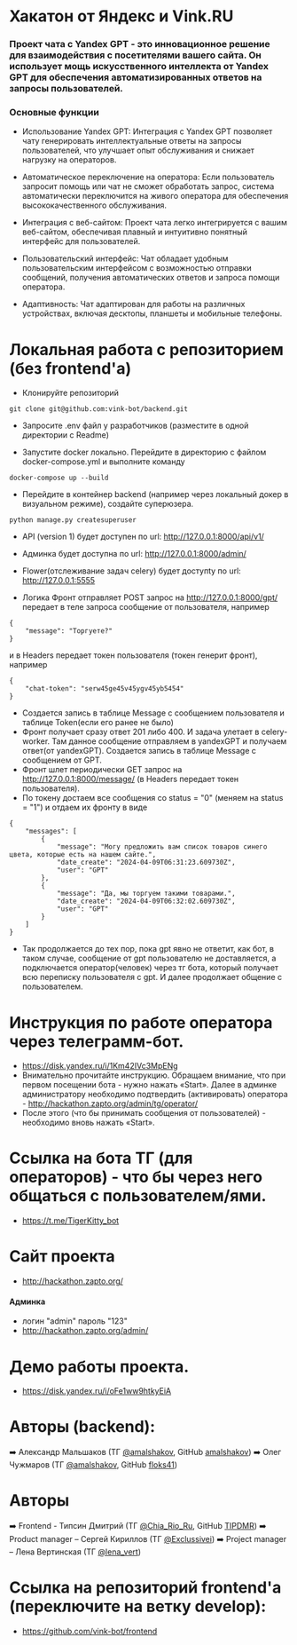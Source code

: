 # Хакатон от Яндекс и Vink.RU
### Проект чата с Yandex GPT - это инновационное решение для взаимодействия с посетителями вашего сайта. Он использует мощь искусственного интеллекта от Yandex GPT для обеспечения автоматизированных ответов на запросы пользователей.

### Основные функции
- Использование Yandex GPT: Интеграция с Yandex GPT позволяет чату генерировать интеллектуальные ответы на запросы пользователей, что улучшает опыт обслуживания и снижает нагрузку на операторов.

- Автоматическое переключение на оператора: Если пользователь запросит помощь или чат не сможет обработать запрос, система автоматически переключится на живого оператора для обеспечения высококачественного обслуживания.

- Интеграция с веб-сайтом: Проект чата легко интегрируется с вашим веб-сайтом, обеспечивая плавный и интуитивно понятный интерфейс для пользователей.

- Пользовательский интерфейс: Чат обладает удобным пользовательским интерфейсом с возможностью отправки сообщений, получения автоматических ответов и запроса помощи оператора.

- Адаптивность: Чат адаптирован для работы на различных устройствах, включая десктопы, планшеты и мобильные телефоны.

#  Локальная работа с репозиторием (без frontend'a)

- Клонируйте репозиторий
```
git clone git@github.com:vink-bot/backend.git
```

- Запросите .env файл у разработчиков (разместите в одной директории с Readme)

- Запустите docker локально. Перейдите в директорию с файлом docker-compose.yml и выполните команду
```
docker-compose up --build
```

- Перейдите в контейнер backend (например через локальный докер в визуальном режиме), создайте суперюзера.
```
python manage.py createsuperuser
```

- API (version 1) будет доступен по url:
http://127.0.0.1:8000/api/v1/
- Админка будет доступна по url:
http://127.0.0.1:8000/admin/
- Flower(отслеживание задач celery) будет доступty по url:
http://127.0.0.1:5555

- Логика
Фронт отправляет POST запрос на http://127.0.0.1:8000/gpt/ передает в теле запроса сообщение от пользователя, например
```
{
    "message": "Торгуете?"
}
```
и в Headers передает токен пользователя (токен генерит фронт), например
```
{
    "chat-token": "serw45ge45v45ygv45yb5454"
}
```
- Создается запись в таблице Message с сообщением пользователя и таблице Token(если его ранее не было)
- Фронт получает сразу ответ 201 либо 400. И задача улетает в celery-worker. Там данное сообщение отправляем в yandexGPT и получаем ответ(от yandexGPT). Создается запись в таблице Message с сообщением от GPT.
- Фронт шлет периодически GET запрос на http://127.0.0.1:8000/message/ (в Headers передает токен пользователя).
- По токену достаем все сообщения со status = "0" (меняем на status = "1") и отдаем их фронту в виде
```
{
    "messages": [
        {
            "message": "Могу предложить вам список товаров синего цвета, которые есть на нашем сайте.",
            "date_create": "2024-04-09T06:31:23.609730Z",
            "user": "GPT"
        },
        {
            "message": "Да, мы торгуем такими товарами.",
            "date_create": "2024-04-09T06:32:02.609730Z",
            "user": "GPT"
        }
    ]
}
```
- Так продолжается до тех пор, пока gpt явно не ответит, как бот, в таком случае, сообщение от gpt пользователю не доставляется, а подключается оператор(человек) через тг бота, который получает всю переписку пользователя с gpt. И далее продолжает общение с пользователем.

# Инструкция по работе оператора через телеграмм-бот.
- https://disk.yandex.ru/i/1Km42IVc3MpENg
- Внимательно прочитайте инструкцию. Обращаем внимание, что при первом посещении бота - нужно нажать «Start». Далее в админке администратору необходимо подтвердить (активировать) оператора - http://hackathon.zapto.org/admin/tg/operator/
- После этого (что бы принимать сообщения от пользователей) - необходимо вновь нажать «Start».

# Ссылка на бота ТГ (для операторов) - что бы через него общаться с пользователем/ями.
- https://t.me/TigerKitty_bot

# Сайт проекта
- http://hackathon.zapto.org/
#### Админка
- логин "admin" пароль "123"
- http://hackathon.zapto.org/admin/

# Демо работы проекта.
- https://disk.yandex.ru/i/oFe1ww9htkyEiA

# Авторы (backend):
➡️ Александр Мальшаков (ТГ [@amalshakov](https://t.me/amalshakov), GitHub [amalshakov](https://github.com/amalshakov/))
➡️ Олег Чужмаров  (ТГ [@amalshakov](https://t.me/chtiger4), GitHub [floks41](https://github.com/floks41/))

# Авторы
➡️ Frontend - Типсин Дмитрий (ТГ [@Chia_Rio_Ru](https://t.me/Chia_Rio_Ru), GitHub [TIPDMR](https://github.com/TIPDMR/))
➡️ Product manager – Сергей Кириллов (ТГ [@Exclussivei](https://t.me/Exclussivei))
➡️ Project manager – Лена Вертинская (ТГ [@lena_vert](https://t.me/lena_vert))

# Ссылка на репозиторий frontend'a (переключите на ветку develop):
- https://github.com/vink-bot/frontend
